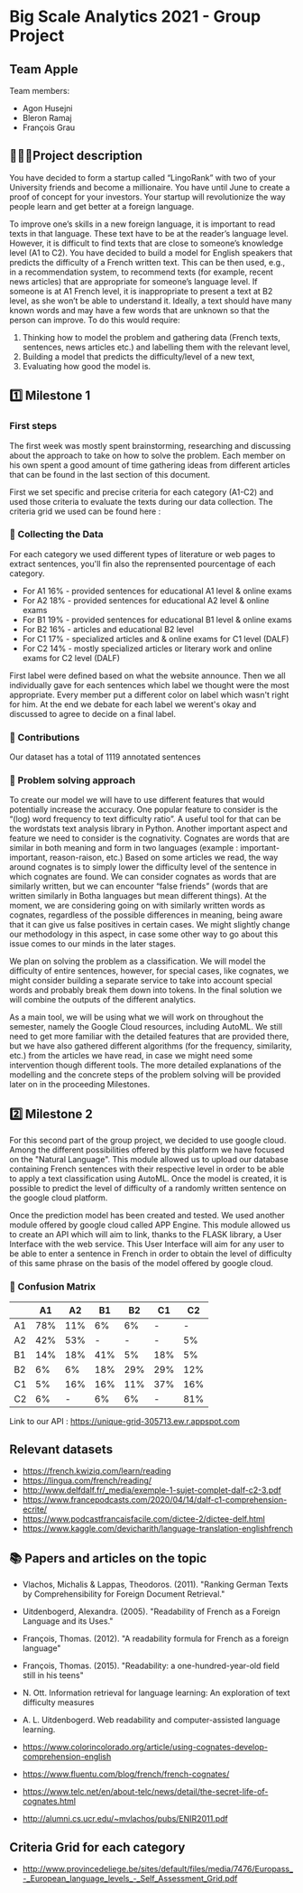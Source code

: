 # Big Scale Analytics 2021 - Group Project
## Team Apple

Team members:
- Agon Husejni
- Bleron Ramaj
- François Grau

## 🕵🏻‍♂️Project description

You have decided to form a startup called “LingoRank” with two of your University friends and become a millionaire. You have until June to create a proof of concept for your investors. Your startup will revolutionize the way people learn and get better at a foreign language.

To improve one’s skills in a new foreign language, it is important to read texts in that language. These text have to be at the reader’s language level. However, it is difficult to find texts that are close to someone’s knowledge level (A1 to C2). You have decided to build a model for English speakers that predicts the difficulty of a French written text. This can be then used, e.g., in a recommendation system, to recommend texts (for example, recent news articles) that are appropriate for someone’s language level. If someone is at A1 French level, it is inappropriate to present a text at B2 level, as she won’t be able to understand it. Ideally, a text should have many known words and may have a few words that are unknown so that the person can improve.
To do this would require:
1. Thinking how to model the problem and gathering data (French texts, sentences, news articles etc.) and labelling them with the relevant level,
2. Building a model that predicts the difficulty/level of a new text,
3. Evaluating how good the model is.


## 1️⃣ Milestone 1
### First steps
The first week was mostly spent brainstorming, researching and discussing about the approach to take on how to solve the problem. Each member on his own spent a good amount of time gathering ideas from different articles that can be found in the last section of this document.

First we set specific and precise criteria for each category (A1-C2) and used those criteria to evaluate the texts during our data collection. The criteria grid we used can be found here :

### 💾 Collecting the Data
For each category we used different types of literature or web pages to extract sentences, you'll fin also the reprensented pourcentage of each category.
- For A1 16% - provided sentences for educational A1 level & online exams
- For A2 18% - provided sentences for educational A2 level & online exams
- For B1 19% - provided sentences for educational B1 level & online exams
- For B2 16% - articles and educational B2 level 
- For C1 17% - specialized articles and & online exams for C1 level (DALF)
- For C2 14% - mostly specialized articles or literary work and online exams for C2 level (DALF)

First label were defined based on what the website announce. Then we all individually gave for each sentences which label we thought were the most appropriate. Every member put a different color on label which wasn't right for him. At the end we debate for each label we werent's okay and discussed to agree to decide on a final label.

### 📄 Contributions 
Our dataset has a total of 1119 annotated sentences 

### 💭 Problem solving approach
To create our model we will have to use different features that would potentially increase the accuracy. One popular feature to consider is the “(log) word frequency to text difficulty ratio”. A useful tool for that can be the wordstats text analysis library in Python.
Another important aspect and feature we need to consider is the cognativity. Cognates are words that are similar in both meaning and form in two languages (example : important-important, reason-raison, etc.) Based on some articles we read, the way around cognates is to simply lower the difficulty level of the sentence in which cognates are found. We can consider cognates as words that are similarly written, but we can encounter “false friends” (words that are written similarly in Botha languages but mean different things). At the moment, we are considering going on with similarly written words as cognates, regardless of the possible differences in meaning, being aware that it can give us false positives in certain cases. We might slightly change our methodology in this aspect, in case some other way to go about this issue comes to our minds in the later stages.

We plan on solving the problem as a classification. We will model the difficulty of entire sentences, however, for special cases, like cognates, we might consider building a separate service to take into account special words and probably break them down into tokens. In the final solution we will  combine the outputs of the different analytics.

As a main tool, we will be using what we will work on throughout the semester, namely the Google Cloud resources, including AutoML. We still need to get more familiar with the detailed features that are provided there, but we have also gathered different algorithms (for the frequency, similarity, etc.) from the articles we have read, in case we might need some intervention though different tools.
The more detailed explanations of the modelling and the concrete steps of the problem solving will be provided later on in the proceeding Milestones.

## 2️⃣ Milestone 2

For this second part of the group project, we decided to use google cloud. Among the different possibilities offered by this platform we have focused on the "Natural Language". This module allowed us to upload our database containing French sentences with their respective level in order to be able to apply a text classification using AutoML. Once the model is created, it is possible to predict the level of difficulty of a randomly written sentence on the google cloud platform.

Once the prediction model has been created and tested. We used another module offered by google cloud called APP Engine. This module allowed us to create an API which will aim to link, thanks to the FLASK library, a User Interface with the web service. This User Interface will aim for any user to be able to enter a sentence in French in order to obtain the level of difficulty of this same phrase on the basis of the model offered by google cloud.

### 📄 Confusion Matrix

|   | A1  | A2  | B1  | B2  | C1  | C2  |
|---|---|---|---|---|---|---|
| A1  | 78%  | 11%  | 6%  | 6%  | -  | -  |
| A2  | 42%  | 53%  | -  | -  | -  | 5%  |
| B1  | 14%  | 18%  | 41%  | 5%  | 18%  | 5%  |
| B2  | 6%  | 6%  | 18%  | 29%  | 29%  | 12%  |
| C1  | 5%  | 16%  | 16%  | 11%  | 37%  | 16%  |
| C2  | 6%  | -  | 6%  | 6%  | -  | 81%  |

Link to our API : https://unique-grid-305713.ew.r.appspot.com


## Relevant datasets 
- https://french.kwiziq.com/learn/reading
- https://lingua.com/french/reading/
- http://www.delfdalf.fr/_media/exemple-1-sujet-complet-dalf-c2-3.pdf
- https://www.francepodcasts.com/2020/04/14/dalf-c1-comprehension-ecrite/
- https://www.podcastfrancaisfacile.com/dictee-2/dictee-delf.html
- https://www.kaggle.com/devicharith/language-translation-englishfrench


## 📚 Papers and articles on the topic
- Vlachos, Michalis & Lappas, Theodoros. (2011). "Ranking German Texts by Comprehensibility for Foreign Document Retrieval."
- Uitdenbogerd, Alexandra. (2005). "Readability of French as a Foreign Language and its Uses." 
- François, Thomas. (2012). "A readability formula for French as a foreign language"
- François, Thomas. (2015). "Readability: a one-hundred-year-old field still in his teens"
- N. Ott. Information retrieval for language learning: An exploration of text difficulty measures
- A. L. Uitdenbogerd. Web readability and computer-assisted language learning.

- https://www.colorincolorado.org/article/using-cognates-develop-comprehension-english
- https://www.fluentu.com/blog/french/french-cognates/
- https://www.telc.net/en/about-telc/news/detail/the-secret-life-of-cognates.html
- http://alumni.cs.ucr.edu/~mvlachos/pubs/ENIR2011.pdf
 

## Criteria Grid for each category
- http://www.provincedeliege.be/sites/default/files/media/7476/Europass_-_European_language_levels_-_Self_Assessment_Grid.pdf
